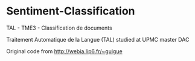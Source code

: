 # Sentiment-Classification
TAL - TME3 - Classification de documents

Traitement Automatique de la Langue (TAL) studied at UPMC master DAC

Original code from http://webia.lip6.fr/~guigue
